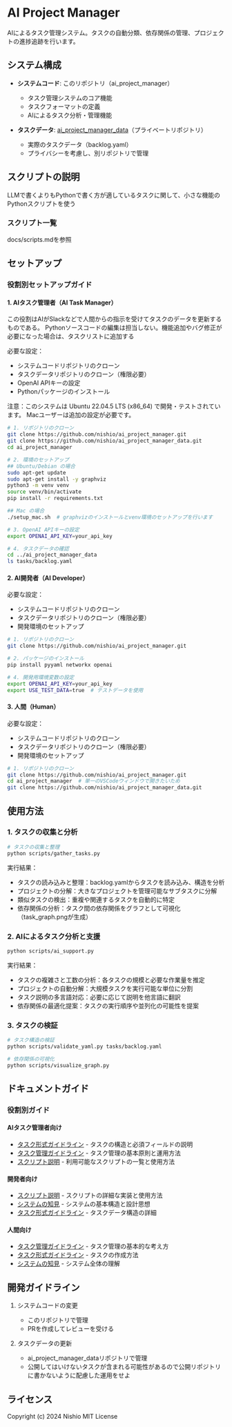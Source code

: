 # AI Project Manager

AIによるタスク管理システム。タスクの自動分類、依存関係の管理、プロジェクトの進捗追跡を行います。

## システム構成

- **システムコード**: このリポジトリ（ai_project_manager）
  - タスク管理システムのコア機能
  - タスクフォーマットの定義
  - AIによるタスク分析・管理機能

- **タスクデータ**: [ai_project_manager_data](https://github.com/nishio/ai_project_manager_data)（プライベートリポジトリ）
  - 実際のタスクデータ（backlog.yaml）
  - プライバシーを考慮し、別リポジトリで管理

## スクリプトの説明

LLMで書くよりもPythonで書く方が適しているタスクに関して、小さな機能のPythonスクリプトを使う

### スクリプト一覧
docs/scripts.mdを参照

## セットアップ

### 役割別セットアップガイド

#### 1. AIタスク管理者（AI Task Manager）

この役割はAIがSlackなどで人間からの指示を受けてタスクのデータを更新するものである。
Pythonソースコードの編集は担当しない。機能追加やバグ修正が必要になった場合は、タスクリストに追加する

必要な設定：
- システムコードリポジトリのクローン
- タスクデータリポジトリのクローン（権限必要）
- OpenAI APIキーの設定
- Pythonパッケージのインストール

注意：このシステムは Ubuntu 22.04.5 LTS (x86_64) で開発・テストされています。
Macユーザーは追加の設定が必要です。

```bash
# 1. リポジトリのクローン
git clone https://github.com/nishio/ai_project_manager.git
git clone https://github.com/nishio/ai_project_manager_data.git
cd ai_project_manager

# 2. 環境のセットアップ
## Ubuntu/Debian の場合
sudo apt-get update
sudo apt-get install -y graphviz
python3 -m venv venv
source venv/bin/activate
pip install -r requirements.txt

## Mac の場合
./setup_mac.sh  # graphvizのインストールとvenv環境のセットアップを行います

# 3. OpenAI APIキーの設定
export OPENAI_API_KEY=your_api_key

# 4. タスクデータの確認
cd ../ai_project_manager_data
ls tasks/backlog.yaml
```

#### 2. AI開発者（AI Developer）
必要な設定：
- システムコードリポジトリのクローン
- タスクデータリポジトリのクローン（権限必要）
- 開発環境のセットアップ

```bash
# 1. リポジトリのクローン
git clone https://github.com/nishio/ai_project_manager.git

# 2. パッケージのインストール
pip install pyyaml networkx openai

# 4. 開発用環境変数の設定
export OPENAI_API_KEY=your_api_key
export USE_TEST_DATA=true  # テストデータを使用
```

#### 3. 人間（Human）
必要な設定：
- システムコードリポジトリのクローン
- タスクデータリポジトリのクローン（権限必要）
- 開発環境のセットアップ

```bash
# 1. リポジトリのクローン
git clone https://github.com/nishio/ai_project_manager.git
cd ai_project_manager  # 単一のVSCodeウィンドウで開きたいため
git clone https://github.com/nishio/ai_project_manager_data.git
```

## 使用方法

### 1. タスクの収集と分析
```bash
# タスクの収集と整理
python scripts/gather_tasks.py
```
実行結果：
- タスクの読み込みと整理：backlog.yamlからタスクを読み込み、構造を分析
- プロジェクトの分解：大きなプロジェクトを管理可能なサブタスクに分解
- 類似タスクの検出：重複や関連するタスクを自動的に特定
- 依存関係の分析：タスク間の依存関係をグラフとして可視化（task_graph.pngが生成）

### 2. AIによるタスク分析と支援
```bash
python scripts/ai_support.py
```
実行結果：
- タスクの複雑さと工数の分析：各タスクの規模と必要な作業量を推定
- プロジェクトの自動分解：大規模タスクを実行可能な単位に分割
- タスク説明の多言語対応：必要に応じて説明を他言語に翻訳
- 依存関係の最適化提案：タスクの実行順序や並列化の可能性を提案

### 3. タスクの検証
```bash
# タスク構造の検証
python scripts/validate_yaml.py tasks/backlog.yaml

# 依存関係の可視化
python scripts/visualize_graph.py
```

## ドキュメントガイド

### 役割別ガイド

#### AIタスク管理者向け
- [タスク形式ガイドライン](docs/task_format.md) - タスクの構造と必須フィールドの説明
- [タスク管理ガイドライン](docs/task_management.md) - タスク管理の基本原則と運用方法
- [スクリプト説明](docs/scripts.md) - 利用可能なスクリプトの一覧と使用方法

#### 開発者向け
- [スクリプト説明](docs/scripts.md) - スクリプトの詳細な実装と使用方法
- [システムの知見](docs/knowledge_base.md) - システムの基本構造と設計思想
- [タスク形式ガイドライン](docs/task_format.md) - タスクデータ構造の詳細

#### 人間向け
- [タスク管理ガイドライン](docs/task_management.md) - タスク管理の基本的な考え方
- [タスク形式ガイドライン](docs/task_format.md) - タスクの作成方法
- [システムの知見](docs/knowledge_base.md) - システム全体の理解

## 開発ガイドライン

1. システムコードの変更
   - このリポジトリで管理
   - PRを作成してレビューを受ける

2. タスクデータの更新
   - ai_project_manager_dataリポジトリで管理
   - 公開してはいけないタスクが含まれる可能性があるので公開リポジトリに書かないように配慮した運用をせよ

## ライセンス

Copyright (c) 2024 Nishio
MIT License
